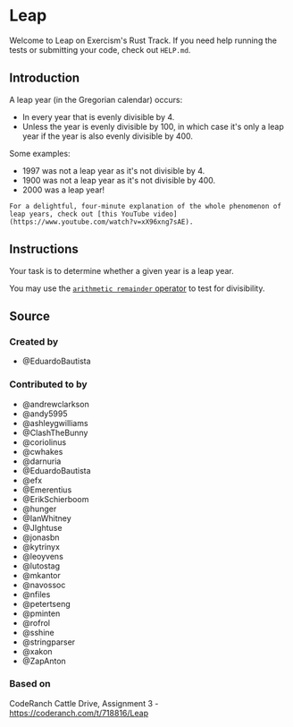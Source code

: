 # Leap

Welcome to Leap on Exercism's Rust Track.
If you need help running the tests or submitting your code, check out `HELP.md`.

## Introduction

A leap year (in the Gregorian calendar) occurs:

- In every year that is evenly divisible by 4.
- Unless the year is evenly divisible by 100, in which case it's only a leap year if the year is also evenly divisible by 400.

Some examples:

- 1997 was not a leap year as it's not divisible by 4.
- 1900 was not a leap year as it's not divisible by 400.
- 2000 was a leap year!

```exercism/note
For a delightful, four-minute explanation of the whole phenomenon of leap years, check out [this YouTube video](https://www.youtube.com/watch?v=xX96xng7sAE).
```

## Instructions

Your task is to determine whether a given year is a leap year.

You may use the [`arithmetic remainder` operator](https://doc.rust-lang.org/book/appendix-02-operators.html) to test for divisibility.

## Source

### Created by

- @EduardoBautista

### Contributed to by

- @andrewclarkson
- @andy5995
- @ashleygwilliams
- @ClashTheBunny
- @coriolinus
- @cwhakes
- @darnuria
- @EduardoBautista
- @efx
- @Emerentius
- @ErikSchierboom
- @hunger
- @IanWhitney
- @JIghtuse
- @jonasbn
- @kytrinyx
- @leoyvens
- @lutostag
- @mkantor
- @navossoc
- @nfiles
- @petertseng
- @pminten
- @rofrol
- @sshine
- @stringparser
- @xakon
- @ZapAnton

### Based on

CodeRanch Cattle Drive, Assignment 3 - https://coderanch.com/t/718816/Leap
